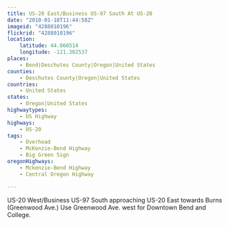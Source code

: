 ```yaml
---
title: US-20 East/Business US-97 South At US-20
date: "2010-01-18T11:44:58Z"
imageid: "4288010196"
flickrid: "4288010196"
location:
    latitude: 44.060514
    longitude: -121.302537
places:
    - Bend|Deschutes County|Oregon|United States
counties:
    - Deschutes County|Oregon|United States
countries:
    - United States
states:
    - Oregon|United States
highwaytypes:
    - US Highway
highways:
    - US-20
tags:
    - Overhead
    - McKenzie-Bend Highway
    - Big Green Sign
oregonHighways:
    - Mckenzie-Bend Highway
    - Central Oregon Highway

---
```

US-20 West/Business US-97 South approaching US-20 East towards Burns (Greenwood Ave.)  Use Greenwood Ave. west for Downtown Bend and College.